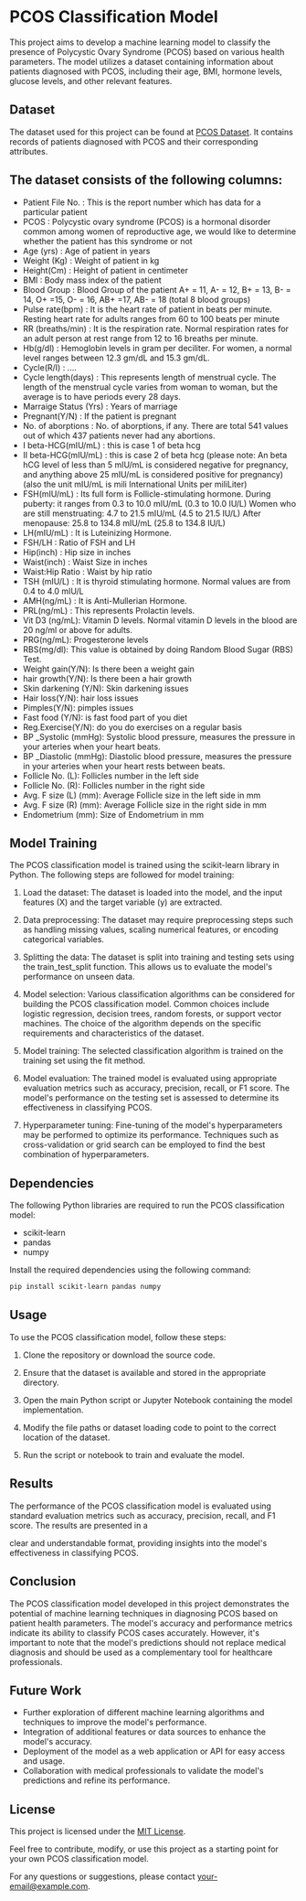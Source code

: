 # PCOS Classification Model

This project aims to develop a machine learning model to classify the presence of Polycystic Ovary Syndrome (PCOS) based on various health parameters. The model utilizes a dataset containing information about patients diagnosed with PCOS, including their age, BMI, hormone levels, glucose levels, and other relevant features.

## Dataset

The dataset used for this project can be found at [PCOS Dataset](https://www.kaggle.com/datasets/prasoonkottarathil/polycystic-ovary-syndrome-pcos). It contains records of patients diagnosed with PCOS and their corresponding attributes.

## The dataset consists of the following columns:
- Patient File No. : This is the report number which has data for a particular patient
- PCOS : Polycystic ovary syndrome (PCOS) is a hormonal disorder common among women of reproductive age, we would like to determine whether the patient has this syndrome or not
- Age (yrs) : Age of patient in years
- Weight (Kg) : Weight of patient in kg
- Height(Cm) : Height of patient in centimeter
- BMI : Body mass index of the patient
- Blood Group : Blood Group of the patient A+ = 11, A- = 12, B+ = 13, B- = 14, O+ =15, O- = 16, AB+ =17, AB- = 18 (total 8 blood groups)
- Pulse rate(bpm) : It is the heart rate of patient in beats per minute. Resting heart rate for adults ranges from 60 to 100 beats per minute
- RR (breaths/min) : It is the respiration rate. Normal respiration rates for an adult person at rest range from 12 to 16 breaths per minute.
- Hb(g/dl) : Hemoglobin levels in gram per deciliter. For women, a normal level ranges between 12.3 gm/dL and 15.3 gm/dL.
- Cycle(R/I) : ....
- Cycle length(days) : This represents length of menstrual cycle. The length of the menstrual cycle varies from woman to woman, but the average is to have periods every 28 days.
- Marraige Status (Yrs) : Years of marriage
- Pregnant(Y/N) : If the patient is pregnant
- No. of aborptions : No. of aborptions, if any. There are total 541 values out of which 437 patients never had any abortions.
- I beta-HCG(mIU/mL) : this is case 1 of beta hcg
- II beta-HCG(mIU/mL) : this is case 2 of beta hcg (please note: An beta hCG level of less than 5 mIU/mL is considered negative for pregnancy, and anything above 25 mIU/mL is considered positive for pregnancy) (also the unit mIU/mL is mili International Units per miliLiter)
- FSH(mIU/mL) : Its full form is Follicle-stimulating hormone. During puberty: it ranges from 0.3 to 10.0 mIU/mL (0.3 to 10.0 IU/L) Women who are still menstruating: 4.7 to 21.5 mIU/mL (4.5 to 21.5 IU/L) After menopause: 25.8 to 134.8 mIU/mL (25.8 to 134.8 IU/L)
- LH(mIU/mL) : It is Luteinizing Hormone.
- FSH/LH : Ratio of FSH and LH
- Hip(inch) : Hip size in inches
- Waist(inch) : Waist Size in inches
- Waist:Hip Ratio : Waist by hip ratio
- TSH (mIU/L) : It is thyroid stimulating hormone. Normal values are from 0.4 to 4.0 mIU/L
- AMH(ng/mL) : It is Anti-Mullerian Hormone.
- PRL(ng/mL) : This represents Prolactin levels.
- Vit D3 (ng/mL): Vitamin D levels. Normal vitamin D levels in the blood are 20 ng/ml or above for adults.
- PRG(ng/mL): Progesterone levels
- RBS(mg/dl): This value is obtained by doing Random Blood Sugar (RBS) Test.
- Weight gain(Y/N): Is there been a weight gain
- hair growth(Y/N): Is there been a hair growth
- Skin darkening (Y/N): Skin darkening issues
- Hair loss(Y/N): hair loss issues
- Pimples(Y/N): pimples issues
- Fast food (Y/N): is fast food part of you diet
- Reg.Exercise(Y/N): do you do exercises on a regular basis
- BP _Systolic (mmHg): Systolic blood pressure, measures the pressure in your arteries when your heart beats.
- BP _Diastolic (mmHg): Diastolic blood pressure, measures the pressure in your arteries when your heart rests between beats.
- Follicle No. (L): Follicles number in the left side
- Follicle No. (R): Follicles number in the right side
- Avg. F size (L) (mm): Average Follicle size in the left side in mm
- Avg. F size (R) (mm): Average Follicle size in the right side in mm
- Endometrium (mm): Size of Endometrium in mm

## Model Training

The PCOS classification model is trained using the scikit-learn library in Python. The following steps are followed for model training:

1. Load the dataset: The dataset is loaded into the model, and the input features (X) and the target variable (y) are extracted.

2. Data preprocessing: The dataset may require preprocessing steps such as handling missing values, scaling numerical features, or encoding categorical variables.

3. Splitting the data: The dataset is split into training and testing sets using the train_test_split function. This allows us to evaluate the model's performance on unseen data.

4. Model selection: Various classification algorithms can be considered for building the PCOS classification model. Common choices include logistic regression, decision trees, random forests, or support vector machines. The choice of the algorithm depends on the specific requirements and characteristics of the dataset.

5. Model training: The selected classification algorithm is trained on the training set using the fit method.

6. Model evaluation: The trained model is evaluated using appropriate evaluation metrics such as accuracy, precision, recall, or F1 score. The model's performance on the testing set is assessed to determine its effectiveness in classifying PCOS.

7. Hyperparameter tuning: Fine-tuning of the model's hyperparameters may be performed to optimize its performance. Techniques such as cross-validation or grid search can be employed to find the best combination of hyperparameters.

## Dependencies

The following Python libraries are required to run the PCOS classification model:

- scikit-learn
- pandas
- numpy

Install the required dependencies using the following command:

```bash
pip install scikit-learn pandas numpy
```

## Usage

To use the PCOS classification model, follow these steps:

1. Clone the repository or download the source code.

2. Ensure that the dataset is available and stored in the appropriate directory.

3. Open the main Python script or Jupyter Notebook containing the model implementation.

4. Modify the file paths or dataset loading code to point to the correct location of the dataset.

5. Run the script or notebook to train and evaluate the model.

## Results

The performance of the PCOS classification model is evaluated using standard evaluation metrics such as accuracy, precision, recall, and F1 score. The results are presented in a

 clear and understandable format, providing insights into the model's effectiveness in classifying PCOS.

## Conclusion

The PCOS classification model developed in this project demonstrates the potential of machine learning techniques in diagnosing PCOS based on patient health parameters. The model's accuracy and performance metrics indicate its ability to classify PCOS cases accurately. However, it's important to note that the model's predictions should not replace medical diagnosis and should be used as a complementary tool for healthcare professionals.

## Future Work

- Further exploration of different machine learning algorithms and techniques to improve the model's performance.
- Integration of additional features or data sources to enhance the model's accuracy.
- Deployment of the model as a web application or API for easy access and usage.
- Collaboration with medical professionals to validate the model's predictions and refine its performance.

## License

This project is licensed under the [MIT License](LICENSE).

Feel free to contribute, modify, or use this project as a starting point for your own PCOS classification model.

For any questions or suggestions, please contact [your-email@example.com](mailto:your-email@example.com).

